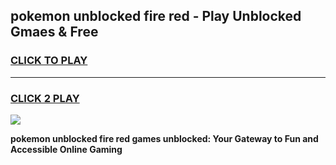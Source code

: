 
## pokemon unblocked fire red - Play Unblocked Gmaes & Free
<h3>
<a href="https://news.freeplayer.one?title=pokemon_unblocked_fire_red&ref=23F">CLICK TO PLAY</a></h3>
<hr>

<h3>
<a href="https://news.freeplayer.one?title=pokemon_unblocked_fire_red&ref=23F">CLICK 2 PLAY</a>
  
</h3>

<a href="https://news.freeplayer.one?title=pokemon_unblocked_fire_red&ref=23F/"><img src="https://clearcache.store/games.png"></a>


**pokemon unblocked fire red games unblocked: Your Gateway to Fun and Accessible Online Gaming**
